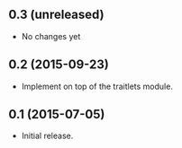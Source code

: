 0.3 (unreleased)
----------------

- No changes yet

0.2 (2015-09-23)
----------------

- Implement on top of the traitlets module.

0.1 (2015-07-05)
----------------

- Initial release.
